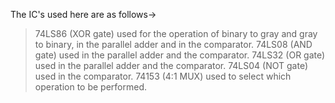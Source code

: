 The IC's used here are as follows->
> 74LS86 (XOR gate) used for the operation of binary to gray and gray to binary, in the parallel adder and in the comparator.
> 74LS08 (AND gate) used in the parallel adder and the comparator.
> 74LS32 (OR gate) used in the parallel adder and the comparator.
> 74LS04 (NOT gate) used in the comparator.
> 74153 (4:1 MUX) used to select which operation to be performed.
